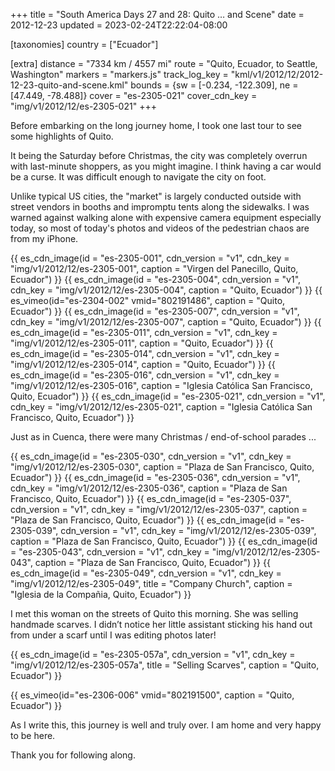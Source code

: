 +++
title = "South America Days 27 and 28: Quito … and Scene"
date = 2012-12-23
updated = 2023-02-24T22:22:04-08:00

[taxonomies]
country = ["Ecuador"]

[extra]
distance = "7334 km / 4557 mi"
route = "Quito, Ecuador, to Seattle, Washington"
markers = "markers.js"
track_log_key = "kml/v1/2012/12/2012-12-23-quito-and-scene.kml"
bounds = {sw = [-0.234, -122.309], ne = [47.449, -78.488]}
cover = "es-2305-021"
cover_cdn_key = "img/v1/2012/12/es-2305-021"
+++

Before embarking on the long journey home, I took one last tour to see some highlights of Quito.

<!-- more -->

It being the Saturday before Christmas, the city was completely overrun with last-minute shoppers, as you might imagine. I think having a car would be a curse. It was difficult enough to navigate the city on foot.

Unlike typical US cities, the "market" is largely conducted outside with street vendors in booths and impromptu tents along the sidewalks. I was warned against walking alone with expensive camera equipment especially today, so most of today's photos and videos of the pedestrian chaos are from my iPhone.

{{ es_cdn_image(id = "es-2305-001", cdn_version = "v1", cdn_key = "img/v1/2012/12/es-2305-001", caption = "Virgen del Panecillo, Quito, Ecuador") }}
{{ es_cdn_image(id = "es-2305-004", cdn_version = "v1", cdn_key = "img/v1/2012/12/es-2305-004", caption = "Quito, Ecuador") }}
{{ es_vimeo(id="es-2304-002" vmid="802191486", caption = "Quito, Ecuador") }}
{{ es_cdn_image(id = "es-2305-007", cdn_version = "v1", cdn_key = "img/v1/2012/12/es-2305-007", caption = "Quito, Ecuador") }}
{{ es_cdn_image(id = "es-2305-011", cdn_version = "v1", cdn_key = "img/v1/2012/12/es-2305-011", caption = "Quito, Ecuador") }}
{{ es_cdn_image(id = "es-2305-014", cdn_version = "v1", cdn_key = "img/v1/2012/12/es-2305-014", caption = "Quito, Ecuador") }}
{{ es_cdn_image(id = "es-2305-016", cdn_version = "v1", cdn_key = "img/v1/2012/12/es-2305-016", caption = "Iglesia Católica San Francisco, Quito, Ecuador") }}
{{ es_cdn_image(id = "es-2305-021", cdn_version = "v1", cdn_key = "img/v1/2012/12/es-2305-021", caption = "Iglesia Católica San Francisco, Quito, Ecuador") }}

Just as in Cuenca, there were many Christmas / end-of-school parades ...

{{ es_cdn_image(id = "es-2305-030", cdn_version = "v1", cdn_key = "img/v1/2012/12/es-2305-030", caption = "Plaza de San Francisco, Quito, Ecuador") }}
{{ es_cdn_image(id = "es-2305-036", cdn_version = "v1", cdn_key = "img/v1/2012/12/es-2305-036", caption = "Plaza de San Francisco, Quito, Ecuador") }}
{{ es_cdn_image(id = "es-2305-037", cdn_version = "v1", cdn_key = "img/v1/2012/12/es-2305-037", caption = "Plaza de San Francisco, Quito, Ecuador") }}
{{ es_cdn_image(id = "es-2305-039", cdn_version = "v1", cdn_key = "img/v1/2012/12/es-2305-039", caption = "Plaza de San Francisco, Quito, Ecuador") }}
{{ es_cdn_image(id = "es-2305-043", cdn_version = "v1", cdn_key = "img/v1/2012/12/es-2305-043", caption = "Plaza de San Francisco, Quito, Ecuador") }}
{{ es_cdn_image(id = "es-2305-049", cdn_version = "v1", cdn_key = "img/v1/2012/12/es-2305-049", title = "Company Church", caption = "Iglesia de la Compañia, Quito, Ecuador") }}

I met this woman on the streets of Quito this morning. She was selling handmade scarves. I didn’t notice her little assistant sticking his hand out from under a scarf until I was editing photos later!

{{ es_cdn_image(id = "es-2305-057a", cdn_version = "v1", cdn_key = "img/v1/2012/12/es-2305-057a", title = "Selling Scarves", caption = "Quito, Ecuador") }}

{{ es_vimeo(id="es-2306-006" vmid="802191500", caption = "Quito, Ecuador") }}

As I write this, this journey is well and truly over. I am home and very happy to be here.

Thank you for following along.
